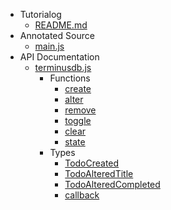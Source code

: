 - Tutorialog
  - [README.md](README.md)
- Annotated Source
  - [main.js](api/src/main.md)
- API Documentation
  - [terminusdb.js](api/terminusdb.js.md)
    - Functions
      - [create](api/terminusdb.js?id=terminusdbcreatetodo)
      - [alter](api/terminusdb.js?id=terminusdbalterdata)
      - [remove](api/terminusdb.js?id=terminusdbremovedata)
      - [toggle](api/terminusdb.js?id=terminusdbtoggledata)
      - [clear](api/terminusdb.js?id=terminusdbclear)
      - [state](api/terminusdb.js?id=terminusdbstatecallback)
    - Types
      - [TodoCreated](api/terminusdb.js?id=terminusdbtodocreated-object) 
      - [TodoAlteredTitle](api/terminusdb.js?id=terminusdbtodoalteredtitle-object)
      - [TodoAlteredCompleted](api/terminusdb.js?id=terminusdbtodoalteredcompleted-object)
      - [callback](api/terminusdb.js?id=terminusdbcallback-function)
      


